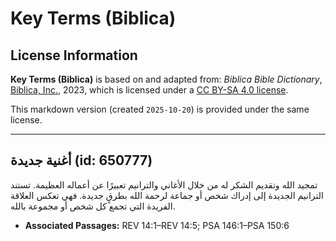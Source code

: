 # Key Terms (Biblica)

## License Information

**Key Terms (Biblica)** is based on and adapted from: _Biblica Bible Dictionary_, [Biblica, Inc.](https://www.biblica.com/), 2023, which is licensed under a [CC BY-SA 4.0 license](https://creativecommons.org/licenses/by-sa/4.0/legalcode.en).

This markdown version (created `2025-10-20`) is provided under the same license.



--------------------------------

## أغنية جديدة (id: 650777)

تمجيد الله وتقديم الشكر له من خلال الأغاني والترانيم تعبيرًا عن أعماله العظيمة. تستند الترانيم الجديدة إلى إدراك شخص أو جماعة لرحمة الله بطرقٍ جديدة. فهي تعكس العلاقة الفريدة التي تجمع كل شخص أو مجموعة بالله.

* **Associated Passages:** REV 14:1–REV 14:5; PSA 146:1–PSA 150:6


